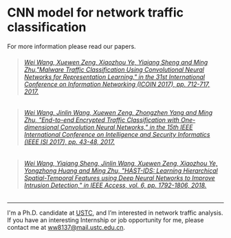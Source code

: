 # CNN model for network traffic classification

For more information please read our papers.<br>

> ###### [Wei Wang, Xuewen Zeng, Xiaozhou Ye, Yiqiang Sheng and Ming Zhu,"Malware Traffic Classification Using Convolutional Neural Networks for Representation Learning," in the 31st International Conference on Information Networking (ICOIN 2017), pp. 712-717, 2017.](https://ieeexplore.ieee.org/document/7899588)

> ###### [Wei Wang, Jinlin Wang, Xuewen Zeng, Zhongzhen Yang and Ming Zhu, "End-to-end Encrypted Traffic Classification with One-dimensional Convolution Neural Networks," in the 15th IEEE International Conference on Intelligence and Security Informatics (IEEE ISI 2017), pp. 43-48, 2017.](https://ieeexplore.ieee.org/document/8004872/) 

> ###### [Wei Wang, Yiqiang Sheng, Jinlin Wang, Xuewen Zeng, Xiaozhou Ye, Yongzhong Huang and Ming Zhu, "HAST-IDS: Learning Hierarchical Spatial-Temporal Features using Deep Neural Networks to Improve Intrusion Detection," in IEEE Access, vol. 6, pp. 1792-1806, 2018.](https://ieeexplore.ieee.org/document/8171733/)
---
I'm a Ph.D. candidate at [USTC](http://en.ustc.edu.cn), and I’m interested in network traffic analysis.<br> 
If you have an interesting Internship or job opportunity for me, please contact me at [ww8137@mail.ustc.edu.cn](ww8137@mail.ustc.edu.cn).

